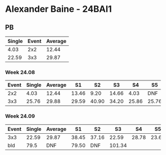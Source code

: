 # Alexander Baine - 24BAI1

## PB
|Single|Event|Average|
|----|----|----|
|4.03|2x2|12.44|
|22.59|3x3|29.87|
### Week 24.08
|Event|Single|Average|S1|S2|S3|S4|S5|
|-----|-------|------|--|--|--|--|--|
|2x2|4.03|12.44|13.46|9.20|14.66|4.03|DNF|
|3x3|25.76|29.88|29.59|40.90|34.20|25.86|25.76|
### Week 24.09
|Event|Single|Average|S1|S2|S3|S4|S5|
|-----|-------|------|--|--|--|--|--|
|3x3|22.59|29.87|38.45|37.16|22.59|28.78|23.67|
|bld|79.5|DNF|79.50|DNF|101.34| | |
